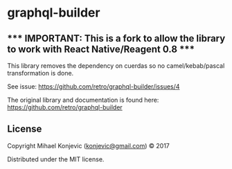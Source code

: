 # graphql-builder

## *** IMPORTANT: This is a fork to allow the library to work with React Native/Reagent 0.8 ***

This library removes the dependency on cuerdas so no camel/kebab/pascal transformation is done.

See issue: https://github.com/retro/graphql-builder/issues/4

The original library and documentation is found here: https://github.com/retro/graphql-builder

## License

Copyright Mihael Konjevic (konjevic@gmail.com) © 2017

Distributed under the MIT license.
